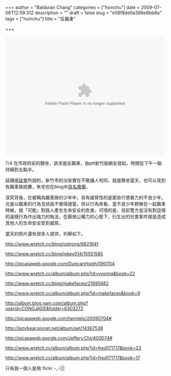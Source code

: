 +++
author = "Balduran Chang"
categories = ["hsinchu"]
date = 2009-07-06T12:59:31Z
description = ""
draft = false
slug = "e58f8de9a386e8bb8a"
tags = ["hsinchu"]
title = "反飆車"

+++


<object height="375" width="500"><param name="flashvars" value="offsite=true&lang=en-us&page_show_url=%2Fphotos%2Fbalduran%2Fsets%2F72157620947212464%2Fshow%2F&page_show_back_url=%2Fphotos%2Fbalduran%2Fsets%2F72157620947212464%2F&set_id=72157620947212464&jump_to="></param><param name="movie" value="http://www.flickr.com/apps/slideshow/show.swf?v=71649"></param><param name="allowFullScreen" value="true"></param><embed allowfullscreen="true" flashvars="offsite=true&lang=en-us&page_show_url=%2Fphotos%2Fbalduran%2Fsets%2F72157620947212464%2Fshow%2F&page_show_back_url=%2Fphotos%2Fbalduran%2Fsets%2F72157620947212464%2F&set_id=72157620947212464&jump_to=" height="375" src="http://www.flickr.com/apps/slideshow/show.swf?v=71649" type="application/x-shockwave-flash" width="500"></embed></object>

7/4 在市政府前的靜坐，訴求是反飆車，由ptt新竹版網友發起，時間從下午一點持續到五點半。

延續[座談會](http://balduran.twbbs.org/2009/06/29/%E8%AD%A6%E5%AF%9F%E8%88%87%E5%AD%B8%E7%94%9F%E5%BA%A7%E8%AB%87%E6%9C%83/)所說的，新竹市的治安實在不敢讓人茍同，就是靜坐當天，也可以見到有飆車族挑釁，朱宅也在blog中[具名檢舉](http://blogs.myoops.org/lucifer.php/2009/07/05/lifenews7)。

深究背後，在被稱為飆車族的少年中，具有威脅性的是那些行使暴力的不良少年，光是以飆車的行為含括我不覺得適當，但以行為來看，當不良少年群聚在一起飆車時候，就「可能」對路人產生生命安全的危害。可惜的是，目前警方並沒有對這樣的違規行為作出強力的執法，在藐視公權力的心態下，衍生出的社會案件就是造成其他人的生命安全受到威脅。

當天的照片還有很多人提供，列舉如下。

http://www.wretch.cc/blog/ostrong/6821641

http://www.wretch.cc/blog/jokey014/15551585

http://picasaweb.google.com/DuncanHsieh/090704

http://www.wretch.cc/album/album.php?id=yvonna&book=22

http://www.wretch.cc/blog/makefaces/21695682

http://www.wretch.cc/album/album.php?id=makefaces&book=9

http://album.blog.yam.com/album.php?userid=CONGJADE&folder=6303272

http://picasaweb.google.com/tannielo/20090704#

http://lazybear.pixnet.net/album/set/14367538

http://picasaweb.google.com/Jeffery.Chi/400D74#

http://www.wretch.cc/album/album.php?id=fred171717&book=23

http://www.wretch.cc/album/album.php?id=fred171717&book=17

只有我一個人是用 flickr -_-|||

